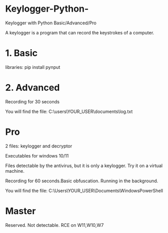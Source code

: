 # Keylogger-Python-
Keylogger with Python  Basic/Advanced/Pro

A keylogger is a program that can record the keystrokes of a computer.

# 1. Basic
libraries: pip install pynput

# 2. Advanced
Recording for 30 seconds

You will find the file: C:\users\YOUR_USER\documents\log.txt

# Pro 
2 files: keylogger and decryptor

Executables for windows 10/11

Files detectable by the antivirus, but it is only a keylogger. Try it on a virtual machine.

Recording for 60 seconds.Basic obfuscation. Running in the background.

You will find the file: C:\Users\YOUR_USER\Documents\WindowsPowerShell

# Master 
Reserved. Not detectable. RCE on W11,W10,W7

